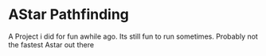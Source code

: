 # AStar Pathfinding

A Project i did for fun awhile ago.
Its still fun to run sometimes.
Probably not the fastest Astar out there